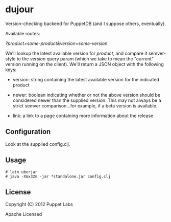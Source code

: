 # dujour

Version-checking backend for PuppetDB (and I suppose others, eventually).

Available routes:

*<any URL>?product=some-product&version=some-version*

We'll lookup the latest available version for _product_, and compare it
semver-style to the _version_ query param (which we take to mean the "current"
version running on the client). We'll return a JSON object with the following
keys:

* version: string containing the latest available version for the indicated
  product

* newer: boolean indicating whether or not the above version should be
  considered newer than the supplied version. This may not always be a strict
  semver comparison...for example, if a beta version is available.

* link: a link to a page containing more information about the release

## Configuration

Look at the supplied config.clj.

## Usage

    # lein uberjar
    # java -Xmx32m -jar *standalone.jar config.clj

## License

Copyright (C) 2012 Puppet Labs

Apache Licensed
